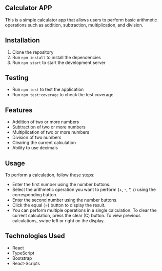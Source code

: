 ## Calculator APP

This is a simple calculator app that allows users to perform basic arithmetic operations such as addition, subtraction, multiplication, and division.

## Installation

1. Clone the repository
2. Run `npm install` to install the dependencies
3. Run `npm start` to start the development server

## Testing

- Run `npm test` to test the application
- Run `npm test:coverage` to check the test coverage

## Features

- Addition of two or more numbers
- Subtraction of two or more numbers
- Multiplication of two or more numbers
- Division of two numbers
- Clearing the current calculation
- Ability to use decimals

## Usage

To perform a calculation, follow these steps:

- Enter the first number using the number buttons.
- Select the arithmetic operation you want to perform (+, -, \*, /) using the corresponding button.
- Enter the second number using the number buttons.
- Click the equal (=) button to display the result.
- You can perform multiple operations in a single calculation. To clear the current calculation, press the clear (C) button. To view previous calculations, swipe left or right on the display.

## Technologies Used

- React
- TypeScript
- Bootstrap
- React-Scripts

